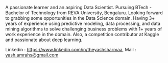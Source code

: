 A passionate learner and an aspiring Data Scientist. Pursuing BTech - Bachelor of  Technology from REVA University, Bengaluru. Looking forward to grabbing some opportunities in the Data Science domain. Having 3+ years of experience using predictive modeling, data processing, and data mining algorithms to solve challenging business problems with 1+ years of work experience in the domain.  Also, a competition contributor at Kaggle and passionate about deep learning. 

Linkedin : https://www.linkedin.com/in/theyashsharmaa,
Mail : yash.amrahs@gmail.com
